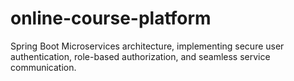 # online-course-platform
Spring Boot Microservices architecture, implementing secure user authentication, role-based authorization, and seamless service communication.
